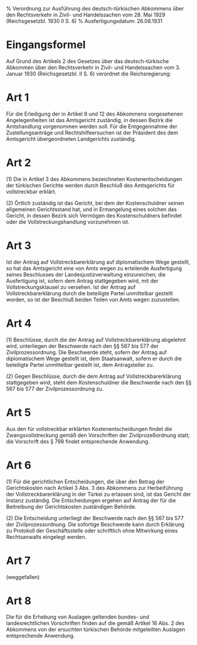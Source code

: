 % Verordnung zur Ausführung des deutsch-türkischen Abkommens über den Rechtsverkehr in Zivil- und Handelssachen vom 28. Mai 1929 (Reichsgesetzbl. 1930 II S. 6)
% Ausfertigungsdatum: 26.08.1931
 
# Eingangsformel

Auf Grund des Artikels 2 des Gesetzes über das deutsch-türkische Abkommen über den Rechtsverkehr in Zivil- und Handelssachen vom 3. Januar 1930 (Reichsgesetzbl. II S. 6) verordnet die Reichsregierung:

# Art 1

Für die Erledigung der in Artikel 9 und 12 des Abkommens vorgesehenen Angelegenheiten ist das Amtsgericht zuständig, in dessen Bezirk die Amtshandlung vorgenommen werden soll. Für die Entgegennahme der Zustellungsanträge und Rechtshilfeersuchen ist der Präsident des dem Amtsgericht übergeordneten Landgerichts zuständig.

# Art 2

(1) Die in Artikel 3 des Abkommens bezeichneten Kostenentscheidungen der türkischen Gerichte werden durch Beschluß des Amtsgerichts für vollstreckbar erklärt.

(2) Örtlich zuständig ist das Gericht, bei dem der Kostenschuldner seinen allgemeinen Gerichtsstand hat, und in Ermangelung eines solchen das Gericht, in dessen Bezirk sich Vermögen des Kostenschuldners befindet oder die Vollstreckungshandlung vorzunehmen ist.

# Art 3

Ist der Antrag auf Vollstreckbarerklärung auf diplomatischem Wege gestellt, so hat das Amtsgericht eine von Amts wegen zu erteilende Ausfertigung seines Beschlusses der Landesjustizverwaltung einzureichen; die Ausfertigung ist, sofern dem Antrag stattgegeben wird, mit der Vollstreckungsklausel zu versehen. Ist der Antrag auf Vollstreckbarerklärung durch die beteiligte Partei unmittelbar gestellt worden, so ist der Beschluß beiden Teilen von Amts wegen zuzustellen.

# Art 4

(1) Beschlüsse, durch die der Antrag auf Vollstreckbarerklärung abgelehnt wird, unterliegen der Beschwerde nach den §§ 567 bis 577 der Zivilprozessordnung. Die Beschwerde steht, sofern der Antrag auf diplomatischem Wege gestellt ist, dem Staatsanwalt, sofern er durch die beteiligte Partei unmittelbar gestellt ist, dem Antragsteller zu.

(2) Gegen Beschlüsse, durch die dem Antrag auf Vollstreckbarerklärung stattgegeben wird, steht dem Kostenschuldner die Beschwerde nach den §§ 567 bis 577 der Zivilprozessordnung zu.

# Art 5

Aus den für vollstreckbar erklärten Kostenentscheidungen findet die Zwangsvollstreckung gemäß den Vorschriften der Zivilprozeßordnung statt; die Vorschrift des § 798 findet entsprechende Anwendung.

# Art 6

(1) Für die gerichtlichen Entscheidungen, die über den Betrag der Gerichtskosten nach Artikel 3 Abs. 3 des Abkommens zur Herbeiführung der Vollstreckbarerklärung in der Türkei zu erlassen sind, ist das Gericht der Instanz zuständig. Die Entscheidungen ergehen auf Antrag der für die Beitreibung der Gerichtskosten zuständigen Behörde.

(2) Die Entscheidung unterliegt der Beschwerde nach den §§ 567 bis 577 der Zivilprozessordnung. Die sofortige Beschwerde kann durch Erklärung zu Protokoll der Geschäftsstelle oder schriftlich ohne Mitwirkung eines Rechtsanwalts eingelegt werden.

# Art 7

(weggefallen)

# Art 8

Die für die Erhebung von Auslagen geltenden bundes- und landesrechtlichen Vorschriften finden auf die gemäß Artikel 16 Abs. 2 des Abkommens von der ersuchten türkischen Behörde mitgeteilten Auslagen entsprechende Anwendung.
